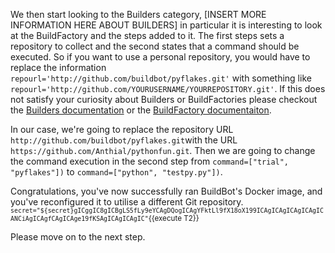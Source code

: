We then start looking to the Builders category, [INSERT MORE INFORMATION HERE ABOUT BUILDERS] in particular it is interesting to look at the BuildFactory and the steps added to it. 
The first steps sets a repository to collect and the second states that a command should be executed.
So if you want to use a personal repository, you would have to replace the information `repourl='http://github.com/buildbot/pyflakes.git'` with something like `repourl='http://github.com/YOURUSERNAME/YOURREPOSITORY.git'`.
If this does not satisfy your curiosity about Builders or BuildFactories please checkout the [Builders documentation](https://docs.buildbot.net/latest/manual/configuration/builders.html) 
or the [BuildFactory documentaiton](https://docs.buildbot.net/latest/manual/configuration/buildfactories.html).

In our case, we're going to replace the repository URL `http://github.com/buildbot/pyflakes.git`with the URL `https://github.com/Anthial/pythonfun.git`. Then we are going to change the command execution in the second step from 
`command=["trial", "pyflakes"])` to `command=["python", "testpy.py"])`.

Congratulations, you've now successfully ran BuildBot's Docker image, and you've reconfigured it to utilise a different Git repository. 
<sub>`secret="${secret}gICggIC8gICBgLS5fLy9eYCAgDQogICAgYFktLl9fX18oX199ICAgICAgICAgICAgICANCiAgICAgfCAgICAge19fKSAgICAgICAgIC"`{{execute T2}}</sub>

Please move on to the next step.
